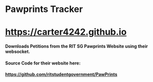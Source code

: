 # Pawprints Tracker
# https://carter4242.github.io
#### Downloads Petitions from the RIT SG Pawprints Website using their websocket.
#### Source Code for their website here:
#### https://github.com/ritstudentgovernment/PawPrints
